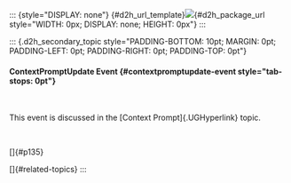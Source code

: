 ::: {style="DISPLAY: none"}
[](ms-xhelp:///?Id=d2h_url_template){#d2h_url_template}![](!package_url!){#d2h_package_url style="WIDTH: 0px; DISPLAY: none; HEIGHT: 0px"}
:::

::: {.d2h_secondary_topic style="PADDING-BOTTOM: 10pt; MARGIN: 0pt; PADDING-LEFT: 0pt; PADDING-RIGHT: 0pt; PADDING-TOP: 0pt"}
#### ContextPromptUpdate Event {#contextpromptupdate-event style="tab-stops: 0pt"}

 

This event is discussed in the [Context Prompt]{.UGHyperlink} topic.

 

[]{#p135} 

[]{#related-topics}
:::
